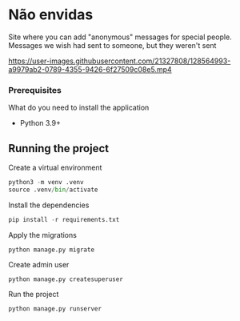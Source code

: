 # Não envidas

Site where you can add "anonymous" messages for special people.
Messages we wish had sent to someone, but they weren't sent 

https://user-images.githubusercontent.com/21327808/128564993-a9979ab2-0789-4355-9426-6f27509c08e5.mp4

### Prerequisites

What do you need to install the application
  - Python 3.9+

## Running the project

Create a virtual environment
```python
python3 -m venv .venv
source .venv/bin/activate
```

Install the dependencies
```python
pip install -r requirements.txt
```

Apply the migrations
```
python manage.py migrate
```

Create admin user
```
python manage.py createsuperuser
```

Run the project
```
python manage.py runserver
```
